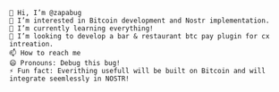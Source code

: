
    👋 Hi, I’m @zapabug
    👀 I’m interested in Bitcoin development and Nostr implementation.
    🌱 I’m currently learning everything!
    💞️ I’m looking to develop a bar & restaurant btc pay plugin for cx intreation.
    📫 How to reach me
    😄 Pronouns: Debug this bug!
    ⚡ Fun fact: Everithing usefull will be built on Bitcoin and will integrate seemlessly in NOSTR!


<!---
zapabug/zapabug is a ✨ special ✨ repository because its `README.md` (this file) appears on your GitHub profile.
You can click the Preview link to take a look at your changes.
--->
